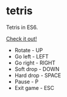 # tetris
Tetris in ES6.


[Check it out!](https://joannawetesko.github.io/tetris/)


* Rotate - UP
* Go left - LEFT
* Go right - RIGHT
* Soft drop - DOWN
* Hard drop - SPACE
* Pause - P
* Exit game - ESC
